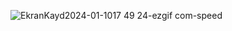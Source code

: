 ![EkranKayd2024-01-1017 49 24-ezgif com-speed](https://github.com/yigityardibi/pokemon/assets/147426008/248dc13d-4325-456a-a98f-f594d45e8c85)
